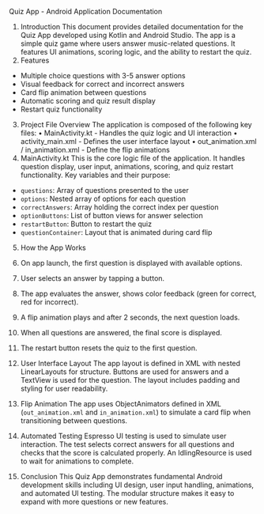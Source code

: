 Quiz App - Android Application Documentation
1. Introduction
This document provides detailed documentation for the Quiz App developed using Kotlin and Android Studio. The app is a simple quiz game where users answer music-related questions. It features UI animations, scoring logic, and the ability to restart the quiz.
2. Features
- Multiple choice questions with 3-5 answer options
- Visual feedback for correct and incorrect answers
- Card flip animation between questions
- Automatic scoring and quiz result display
- Restart quiz functionality
3. Project File Overview
The application is composed of the following key files:
• MainActivity.kt - Handles the quiz logic and UI interaction
• activity_main.xml - Defines the user interface layout
• out_animation.xml / in_animation.xml - Define the flip animations
4. MainActivity.kt
This is the core logic file of the application. It handles question display, user input, animations, scoring, and quiz restart functionality.
Key variables and their purpose:
- `questions`: Array of questions presented to the user
- `options`: Nested array of options for each question
- `correctAnswers`: Array holding the correct index per question
- `optionButtons`: List of button views for answer selection
- `restartButton`: Button to restart the quiz
- `questionContainer`: Layout that is animated during card flip
5. How the App Works
1. On app launch, the first question is displayed with available options.
2. User selects an answer by tapping a button.
3. The app evaluates the answer, shows color feedback (green for correct, red for incorrect).
4. A flip animation plays and after 2 seconds, the next question loads.
5. When all questions are answered, the final score is displayed.
6. The restart button resets the quiz to the first question.

6. User Interface Layout
The app layout is defined in XML with nested LinearLayouts for structure. Buttons are used for answers and a TextView is used for the question. The layout includes padding and styling for user readability.
7. Flip Animation
The app uses ObjectAnimators defined in XML (`out_animation.xml` and `in_animation.xml`) to simulate a card flip when transitioning between questions.
8. Automated Testing
Espresso UI testing is used to simulate user interaction. The test selects correct answers for all questions and checks that the score is calculated properly. An IdlingResource is used to wait for animations to complete.
9. Conclusion
This Quiz App demonstrates fundamental Android development skills including UI design, user input handling, animations, and automated UI testing. The modular structure makes it easy to expand with more questions or new features.

